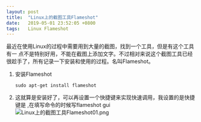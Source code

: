 ```yaml
---
layout: post
title:  "Linux上的截图工具Flameshot"
date:   2019-05-01 23:52:05 +0800
tags:   Linux Flameshot 
---
```


最近在使用Linux的过程中需要用到大量的截图，找到一个工具，但是有这个工具有一
        点不是特别好用，不能在截图上添加文字。不过相对来说这个截图工具已经
        很趁手了，所有记录一下安装和使用的过程。名叫Flameshot。

1. 安装Flameshot 
    ```
    sudo apt-get install flameshot
    ```

2. 这就算是安装好了，可以再设置一个快捷键来实现快速调用，我设置的是快捷键是
        <F1>,在填写命令的时候写flameshot gui
![Linux上的截图工具Flameshot01.png][01]


[01]:{{site.url}}/images/Linux上的截图工具Flameshot01.png

